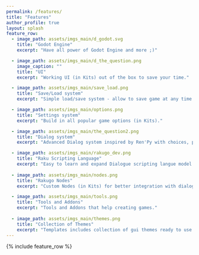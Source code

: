 ```yaml
---
permalink: /features/
title: "Features"
author_profile: true
layout: splash
feature_row:
  - image_path: assets/imgs_main/d_godot.svg
    title: "Godot Engine"
    excerpt: "Have all power of Godot Engine and more ;)"

  - image_path: assets/imgs_main/d_the_question.png
    image_caption: ""
    title: "UI"
    excerpt: "Working UI (in Kits) out of the box to save your time."

  - image_path: assets/imgs_main/save_load.png
    title: "Save/Load system"
    excerpt: "Simple load/save system - allow to save game at any time."

  - image_path: assets/imgs_main/options.png
    title: "Settings system"
    excerpt: "Build in all popular game options (in Kits)."

  - image_path: assets/imgs_main/the_question2.png
    title: "Dialog system"
    excerpt: "Advanced Dialog system inspired by Ren'Py with choices, player input, history-log and more."

  - image_path: assets/imgs_main/rakugo_dev.png
    title: "Raku Scripting Language"
    excerpt: "Easy to learn and expand Dialogue scripting langue model after famous Ren'Py Scripting Langue."
 
  - image_path: assets/imgs_main/nodes.png
    title: "Rakugo Nodes"
    excerpt: "Custom Nodes (in Kits) for better integration with dialogues and Rakugo."

  - image_path: assets/imgs_main/tools.png
    title: "Tools and Addons"
    excerpt: "Tools and Addons that help creating games."
    
  - image_path: assets/imgs_main/themes.png
    title: "Collection of Themes"
    excerpt: "Templates includes collection of gui themes ready to use in your game."
---
```


{% include feature_row %}
